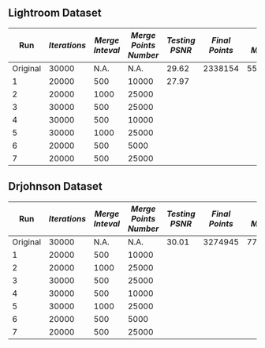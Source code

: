 ## Lightroom Dataset
| Run | *Iterations* | *Merge Inteval* | *Merge Points Number* | *Testing PSNR*  |  *Final Points* | *Final Memory* | *Portion* |
|-|---------|-------------|-------------|---------|--------|--------|-------------|
| Original | 30000    | N.A.        | N.A.        | 29.62   | 2338154        |   553.00MB      | 1.00     |
|1| 20000    | 500         | 10000        |  27.97  |           |       |        |
|2| 20000    | 1000        | 25000        |    |          |        |        |
|3| 30000    | 500         | 25000        |    |          |          |        |
|4| 30000    | 500         | 10000        |    |           |        |        |
|5| 30000    | 1000     | 25000           |    |           |        |        |
|6| 20000    | 500      | 5000  |       |       |       |       |
|7| 20000    | 500      | 25000 |       |       |       |       |
## Drjohnson Dataset
| Run | *Iterations* | *Merge Inteval* | *Merge Points Number* | *Testing PSNR*  |  *Final Points* | *Final Memory* | *Portion* |
|-|---------|-------------|-------------|---------|--------|--------|-------------|
| Original | 30000    | N.A.        | N.A.        | 30.01   | 3274945        |   774.56MB      | 1.00     |
|1| 20000    | 500          | 10000         |           |           |           |           |
|2| 20000    | 1000         | 25000         |           |           |           |           |
|3| 30000    | 500          | 25000         |           |           |           |           |
|4| 30000    | 500          | 10000         |           |           |           |           |
|5| 30000    | 1000         | 25000         |           |           |           |           |
|6| 20000    | 500          | 5000          |           |           |           |           |
|7| 20000    | 500          | 25000         |           |           |           |           |